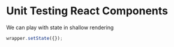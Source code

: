 # Unit Testing React Components

We can play with state in shallow rendering

```js
wrapper.setState({});
```
